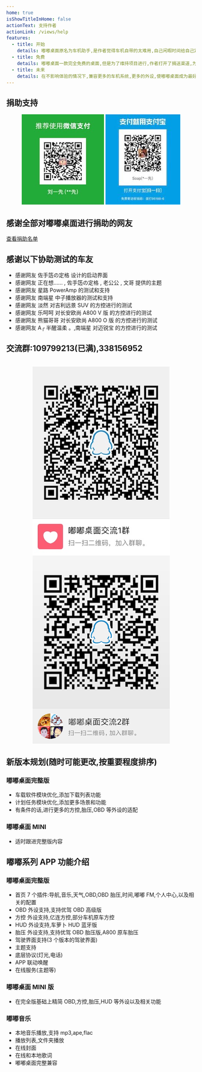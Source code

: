 ```yaml
---
home: true
isShowTitleInHome: false
actionText: 支持作者
actionLink: /views/help
features:
  - title: 开始
    details: 嘟嘟桌面原名为车机助手,是作者觉得车机自带的太难用,自己闲暇时间给自己定制(划重点)的车机桌面
  - title: 免费
    details: 嘟嘟桌面一款完全免费的桌面,但是为了维持项目进行,作者打开了捐送渠道,为了更好的分摊一下运营成本
  - title: 未来
    details: 在不影响体验的情况下,兼容更多的车机系统,更多的外设,使嘟嘟桌面成为最好用的车机桌面
---
```


## 捐助支持

<div align=center><img src="./img/juanzhu.jpg"/> <img src="./img/juanzhu2.jpeg"/></div>

## 感谢全部对嘟嘟桌面进行捐助的网友

[查看捐助名单](/views/other/捐送名单)

## 感谢以下协助测试的车友

- 感谢网友 佐手笾の定格 设计的启动界面
- 感谢网友 正在想...... , 佐手笾の定格 , 老公公 , 文哥 提供的主题
- 感谢网友 星路 PowerAmp 的测试和支持
- 感谢网友 南端星 中子播放器的测试和支持
- 感谢网友 淡然 对吉利远景 SUV 的方控进行的测试
- 感谢网友 乐呵呵 对长安欧尚 A800 V 版 的方控进行的测试
- 感谢网友 熊猫哥哥 对长安欧尚 A800 O 版 的方控进行的测试
- 感谢网友 A╭ 半醒温柔 。,南端星 对迈锐宝 的方控进行的测试

## 交流群:109799213(已满),338156952

<br/>
<div align=center><img src="./img/qunqcode.jpg"/><img src="./img/qunqcode2.png"/></div>

## 新版本规划(随时可能更改,按重要程度排序)

### 嘟嘟桌面完整版

- 车载软件模块优化,添加下载列表功能
- 计划任务模块优化,添加更多场景和功能
- 有条件的话,进行更多的方控,胎压,OBD 等外设的适配

### 嘟嘟桌面 MINI

- 适时跟进完整版内容

## 嘟嘟系列 APP 功能介绍

### 嘟嘟桌面完整版

- 首页 7 个插件:导航,音乐,天气,OBD,OBD 胎压,时间,嘟嘟 FM,个人中心,以及相关的配置
- OBD 外设支持,支持优驾 OBD 高级版
- 方控 外设支持,亿连方控,部分车机原车方控
- HUD 外设支持,车萝卜 HUD 蓝牙版
- 胎压 外设支持,支持优驾 OBD 胎压版,A800 原车胎压
- 驾驶界面支持(3 个版本的驾驶界面)
- 主题支持
- 底层协议(灯光,电话)
- APP 联动唤醒
- 在线服务(主题等)

### 嘟嘟桌面 MINI 版

- 在完全版基础上精简 OBD,方控,胎压,HUD 等外设以及相关功能

### 嘟嘟音乐

- 本地音乐播放,支持 mp3,ape,flac
- 播放列表,文件夹播放
- 在线封面
- 在线和本地歌词
- 嘟嘟桌面完整兼容
